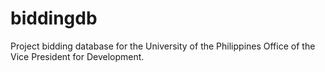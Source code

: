 # biddingdb

Project bidding database for the University of the Philippines Office of the Vice President for Development.